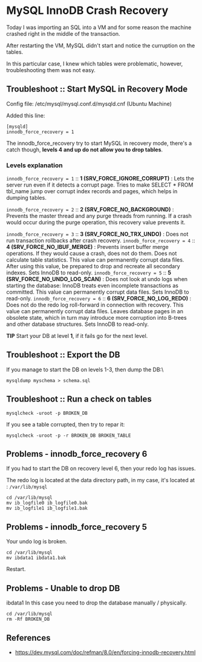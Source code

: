 # MySQL InnoDB Crash Recovery

Today I was importing an SQL into a VM and for some reason the machine crashed right in the
middle of the transaction.

After restarting the VM, MySQL didn't start and notice the curruption on the tables.

In this particular case, I knew which tables were problematic, however, troubleshooting them was not easy.

## Troubleshoot :: Start MySQL in Recovery Mode

Config file:  /etc/mysql/mysql.conf.d/mysqld.cnf (Ubuntu Machine)

Added this line:
```
[mysqld]
innodb_force_recovery = 1
```

The innodb_force_recovery try to start MySQL in recovery mode, there's a catch though,
**levels 4 and up do not allow you to drop tables**.

### Levels explanation
`innodb_force_recovery = 1` :: **1 (SRV_FORCE_IGNORE_CORRUPT)** : Lets the server run even if it detects a corrupt page. Tries to make SELECT * FROM tbl_name jump over corrupt index records and pages, which helps in dumping tables.

`innodb_force_recovery = 2` :: **2 (SRV_FORCE_NO_BACKGROUND)** : Prevents the master thread and any purge threads from running. If a crash would occur during the purge operation, this recovery value prevents it.

`innodb_force_recovery = 3` :: **3 (SRV_FORCE_NO_TRX_UNDO)** : Does not run transaction rollbacks after crash recovery.
`innodb_force_recovery = 4` :: **4 (SRV_FORCE_NO_IBUF_MERGE)** : Prevents insert buffer merge operations. If they would cause a crash, does not do them. Does not calculate table statistics. This value can permanently corrupt data files. After using this value, be prepared to drop and recreate all secondary indexes. Sets InnoDB to read-only.
`innodb_force_recovery = 5` :: **5 (SRV_FORCE_NO_UNDO_LOG_SCAN)** : Does not look at undo logs when starting the database: InnoDB treats even incomplete transactions as committed. This value can permanently corrupt data files. Sets InnoDB to read-only.
`innodb_force_recovery = 6` :: **6 (SRV_FORCE_NO_LOG_REDO)** : Does not do the redo log roll-forward in connection with recovery. This value can permanently corrupt data files. Leaves database pages in an obsolete state, which in turn may introduce more corruption into B-trees and other database structures. Sets InnoDB to read-only.

**TIP** Start your DB at level **1**, if it fails go for the next level.

## Troubleshoot :: Export the DB

If you manage to start the DB on levels 1-3, then dump the DB:\

```
mysqldump myschema > schema.sql
```

## Troubleshoot :: Run a check on tables

```
mysqlcheck -uroot -p BROKEN_DB
```

If you see a table corrupted, then try to repar it:

```
mysqlcheck -uroot -p -r BROKEN_DB BROKEN_TABLE
```


## Problems - innodb_force_recovery 6

If you had to start the DB on recovery level 6, then your redo log has issues.

The redo log is located at the data directory path, in my case, it's located at : `/var/lib/mysql`


```
cd /var/lib/mysql
mv ib_logfile0 ib_logfile0.bak
mv ib_logfile1 ib_logfile1.bak
```

## Problems - innodb_force_recovery 5

Your undo log is broken.

```
cd /var/lib/mysql
mv ibdata1 ibdata1.bak
```

Restart.


## Problems - Unable to drop DB
ibdata1
In this case you need to drop the database manually / physically.

```
cd /var/lib/mysql
rm -Rf BROKEN_DB
```


## References
* https://dev.mysql.com/doc/refman/8.0/en/forcing-innodb-recovery.html